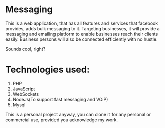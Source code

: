 # Messaging
This is a web application, that has all features and services that facebook provides, adds bulk messaging to it. Targeting businesses, it will provide a messaging and emailing platform to enable businesses reach their clients easily. Business persons will also be connected efficiently with no hustle. 

Sounds cool, right?

# Technologies used:
1. PHP
2. JavaScript
3. WebSockets
4. NodeJs(To support fast messaging and VOiP)
5. Mysql

This is a personal project anyway, you can clone it for any personal or commercial use, provided you acknowledge my work.


